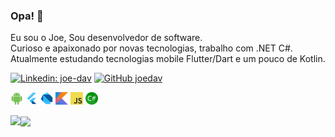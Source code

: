 ### Opa! 👋

Eu sou o Joe, Sou desenvolvedor de software.</br>
Curioso e apaixonado por novas tecnologias, trabalho com .NET C#.</br>
Atualmente estudando tecnologias mobile Flutter/Dart e um pouco de Kotlin.</br>

<!--[LinkedIn](https://www.linkedin.com/in/joe-dav/)-->
[![Linkedin: joe-dav](https://img.shields.io/badge/-joedav-blue?style=flat-square&logo=Linkedin&logoColor=white&link=https://www.linkedin.com/in/joe-dav/)](https://www.linkedin.com/in/joe-dav/)
[![GitHub joedav](https://img.shields.io/github/followers/joedav?label=follow&style=social)](https://github.com/joedav)

<code><img height="20" src="https://raw.githubusercontent.com/github/explore/80688e429a7d4ef2fca1e82350fe8e3517d3494d/topics/android/android.png"></code>
<code><img height="20" src="https://raw.githubusercontent.com/github/explore/80688e429a7d4ef2fca1e82350fe8e3517d3494d/topics/flutter/flutter.png"></code>
<code><img height="20" src="https://raw.githubusercontent.com/github/explore/80688e429a7d4ef2fca1e82350fe8e3517d3494d/topics/dart/dart.png"></code>
<code><img height="20" src="https://raw.githubusercontent.com/github/explore/80688e429a7d4ef2fca1e82350fe8e3517d3494d/topics/kotlin/kotlin.png"></code> 
<code><img height="20" src="https://raw.githubusercontent.com/github/explore/80688e429a7d4ef2fca1e82350fe8e3517d3494d/topics/javascript/javascript.png"></code>
<code><img height="20" src="https://raw.githubusercontent.com/github/explore/80688e429a7d4ef2fca1e82350fe8e3517d3494d/topics/csharp/csharp.png"></code>

<a href="https://github.com/joedav">
  <img align="left" src="https://github-readme-stats.vercel.app/api/top-langs/?username=joedav&theme=light&hide_langs_below=1&show_icons=true&title_color=ffffff&icon_color=7c97fc&text_color=7c97fc&bg_color=454a5c" />
</a>

<a href="https://github.com/joedav">
  <img align="center" src="https://github-readme-stats.vercel.app/api?username=joedav&&show_icons=true&title_color=ffffff&icon_color=7c97fc&text_color=7c97fc&bg_color=454a5c" />
</a>
<!--
**joedav/joedav** is a ✨ _special_ ✨ repository because its `README.md` (this file) appears on your GitHub profile.

Here are some ideas to get you started:

- 🔭 I’m currently working on ...
- 🌱 I’m currently learning ...
- 👯 I’m looking to collaborate on ...
- 🤔 I’m looking for help with ...
- 💬 Ask me about ...
- 📫 How to reach me: ...
- 😄 Pronouns: ...
- ⚡ Fun fact: ...
-->
